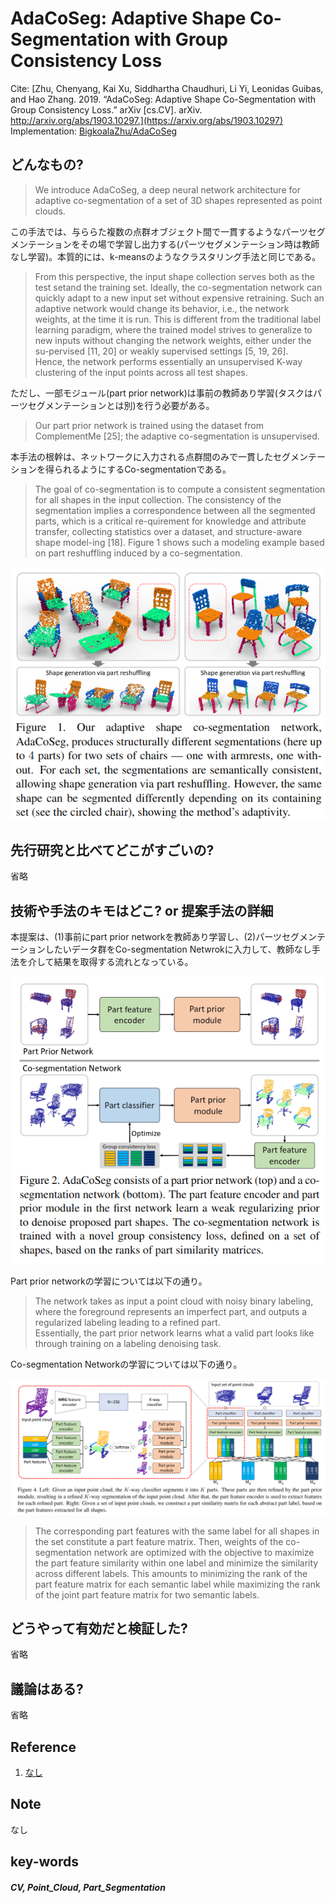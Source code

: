 # AdaCoSeg: Adaptive Shape Co-Segmentation with Group Consistency Loss

Cite: [Zhu, Chenyang, Kai Xu, Siddhartha Chaudhuri, Li Yi, Leonidas Guibas, and Hao Zhang. 2019. “AdaCoSeg: Adaptive Shape Co-Segmentation with Group Consistency Loss.” arXiv [cs.CV]. arXiv. http://arxiv.org/abs/1903.10297.](https://arxiv.org/abs/1903.10297)  
Implementation: [BigkoalaZhu/AdaCoSeg](https://github.com/BigkoalaZhu/AdaCoSeg)  

## どんなもの?
> We introduce AdaCoSeg, a deep neural network architecture for adaptive co-segmentation of a set of 3D shapes represented as point clouds.

この手法では、与ららた複数の点群オブジェクト間で一貫するようなパーツセグメンテーションをその場で学習し出力する(パーツセグメンテーション時は教師なし学習)。本質的には、k-meansのようなクラスタリング手法と同じである。

> From this perspective, the input shape collection serves both as the test setand the training set. Ideally, the co-segmentation network can quickly adapt to a new input set without expensive retraining. Such an adaptive network would change its behavior, i.e., the network weights, at the time it is run. This is different from the traditional label learning paradigm, where the trained model strives to generalize to new inputs without changing the network weights, either under the su-pervised [11, 20] or weakly supervised settings [5, 19, 26].  
> Hence, the network performs essentially an unsupervised K-way clustering of the input points across all test shapes.

ただし、一部モジュール(part prior network)は事前の教師あり学習(タスクはパーツセグメンテーションとは別)を行う必要がある。

> Our part prior network is trained using the dataset from ComplementMe [25]; the adaptive co-segmentation is unsupervised.

本手法の根幹は、ネットワークに入力される点群間のみで一貫したセグメンテーションを得られるようにするCo-segmentationである。

> The goal of co-segmentation is to compute a consistent segmentation for all shapes in the input collection. The consistency of the segmentation implies a correspondence between all the segmented parts, which is a critical re-quirement for knowledge and attribute transfer, collecting statistics over a dataset, and structure-aware shape model-ing [18]. Figure 1 shows such a modeling example based on part reshuffling induced by a co-segmentation. 

![fig1](img/AASCwGCL/fig1.png)


## 先行研究と比べてどこがすごいの?
省略

## 技術や手法のキモはどこ? or 提案手法の詳細
本提案は、(1)事前にpart prior networkを教師あり学習し、(2)パーツセグメンテーションしたいデータ群をCo-segmentation Netwrokに入力して、教師なし手法を介して結果を取得する流れとなっている。

![fig2](img/AASCwGCL/fig2.png)

Part prior networkの学習については以下の通り。
> The network takes as input a point cloud with noisy binary labeling, where the foreground represents an imperfect part, and outputs a regularized labeling leading to a refined part.  
> Essentially, the part prior network learns what a valid part looks like through training on a labeling denoising task.

Co-segmentation Networkの学習については以下の通り。

![fig4](img/AASCwGCL/fig4.png)

> The corresponding part features with the same label for all shapes in the set constitute a part feature matrix. Then, weights of the co-segmentation network are optimized with the objective to maximize the part feature similarity within one label and minimize the similarity across different labels. This amounts to minimizing the rank of the part feature matrix for each semantic label while maximizing the rank of the joint part feature matrix for two semantic labels. 

## どうやって有効だと検証した?
省略

## 議論はある?
省略

## Reference
1. [なし]()

## Note
なし

## key-words
##### CV, Point_Cloud, Part_Segmentation


